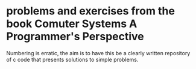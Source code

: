
problems and exercises from the book Comuter Systems A Programmer's Perspective
===============================================================================

Numbering is erratic, the aim is to have this be a clearly written repository
of c code that presents solutions to simple problems.
